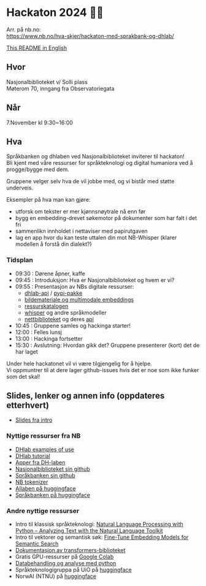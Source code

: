 # Hackaton 2024 👨‍💻️

Arr. på nb.no:  
https://www.nb.no/hva-skjer/hackaton-med-sprakbank-og-dhlab/  


[This README in English](README_eng.md) 

## Hvor
Nasjonalbiblioteket v/ Solli plass  
Møterom 70, inngang fra Observatoriegata 

## Når 
7.November kl 9:30~16:00 

## Hva 
Språkbanken og dhlaben ved Nasjonalbiblioteket inviterer til hackaton!  
Bli kjent med våre ressurser for språkteknologi og digital humaniora ved å progge/bygge med dem.  

Gruppene velger selv hva de vil jobbe med, og vi bistår med støtte underveis.

Eksempler på hva man kan gjøre:
- utforsk om tekster er mer kjønnsnøytrale nå enn før
- bygg en embedding-drevet søkemotor på dokumenter som har falt i det fri
- sammenlikn innholdet i nettaviser med papirutgaven
- lag en app hvor du kan teste uttalen din mot NB-Whisper (klarer modellen å forstå din dialekt?)


### Tidsplan
- 09:30 : Dørene åpner, kaffe
- 09:45 : Introduksjon: Hva er Nasjonalbiblioteket og hvem er vi?
- 09:55 : Presentasjon av NBs digitale ressurser:
  - [dhlab-api](https://api.nb.no/dhlab/) / [pypi-pakke](https://pypi.org/project/dhlab/)
  - [bildemateriale og multimodale embeddings](bildedata/README.md)
  - [ressurskatalogen](https://www.nb.no/sprakbanken/ressurskatalog/)
  - [whisper](https://huggingface.co/collections/NbAiLab/nb-whisper-65cb8322877f943912afcd9f) og andre språkmodeller
  - [nettbiblioteket](https://www.nb.no/search) og deres [api](https://api.nb.no/)
- 10:45 : Gruppene samles og hackinga starter!
- 12:00 : Felles lunsj
- 13:00 : Hackinga fortsetter
- 15:30 : Avslutning: Hvordan gikk det? Gruppene presenterer (kort) det de har laget

Under hele hackatonet vil vi være tilgjengelig for å hjelpe.  
Vi oppmuntrer til at dere lager github-issues hvis det er noe som ikke funker som det skal! 

## Slides, lenker og annen info (oppdateres etterhvert)
- [Slides fra intro](tbd)

### Nyttige ressurser fra NB
- [DHlab examples of use](https://nationallibraryofnorway.github.io/DHLAB/docs_example_use.html)
- [DHlab tutorial](https://nationallibraryofnorway.github.io/digital_tekstanalyse/tutorial.html)
- [Apper fra DH-laben](https://www.nb.no/dh-lab/apper/)
- [Nasjonalbiblioteket sin github](https://github.com/NationalLibraryOfNorway)
- [Språkbanken sin github](https://github.com/Sprakbanken)
- [NB tokenizer](https://pypi.org/project/nb_tokenizer/)
- [AIlaben på huggingface](https://huggingface.co/NbAiLab)
- [Språkbanken på huggingface](https://huggingface.co/Sprakbanken)

### Andre nyttige ressurser
- Intro til klassisk språkteknologi: [Natural Language Processing with Python – Analyzing Text with the Natural Language Toolkit](https://www.nltk.org/book/)
- Intro til vektorer og semantisk søk: [Fine-Tune Embedding Models for Semantic Search](https://www.marqo.ai/courses/fine-tuning-embedding-models) 
- [Dokumentasjon av transformers-biblioteket](https://huggingface.co/docs/transformers/index)
- Gratis GPU-ressurser på [Google Colab](https://colab.research.google.com/)
- [Databehandling og analyse med python](https://mich123prem.github.io/python4abm/intro.html)
- Språkteknologigruppa på UiO på [huggingface](https://huggingface.co/ltg)
- NorwAI (NTNU) på [huggingface](https://huggingface.co/NorwAI)
